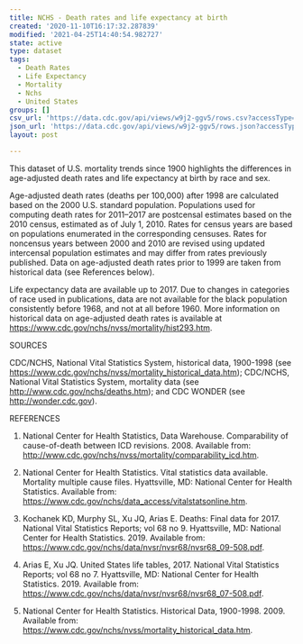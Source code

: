 ```yaml
---
title: NCHS - Death rates and life expectancy at birth
created: '2020-11-10T16:17:32.287839'
modified: '2021-04-25T14:40:54.982727'
state: active
type: dataset
tags:
  - Death Rates
  - Life Expectancy
  - Mortality
  - Nchs
  - United States
groups: []
csv_url: 'https://data.cdc.gov/api/views/w9j2-ggv5/rows.csv?accessType=DOWNLOAD'
json_url: 'https://data.cdc.gov/api/views/w9j2-ggv5/rows.json?accessType=DOWNLOAD'
layout: post

---
```

This dataset of U.S. mortality trends since 1900 highlights the differences in age-adjusted death rates and life expectancy at birth by race and sex.

Age-adjusted death rates (deaths per 100,000) after 1998 are calculated based on the 2000 U.S. standard population. Populations used for computing death rates for 2011–2017 are postcensal estimates based on the 2010 census, estimated as of July 1, 2010. Rates for census years are based on populations enumerated in the corresponding censuses. Rates for noncensus years between 2000 and 2010 are revised using updated intercensal population estimates and may differ from rates previously published. Data on age-adjusted death rates prior to 1999 are taken from historical data (see References below).

Life expectancy data are available up to 2017. Due to changes in categories of race used in publications, data are not available for the black population consistently before 1968, and not at all before 1960. More information on historical data on age-adjusted death rates is available at https://www.cdc.gov/nchs/nvss/mortality/hist293.htm.

SOURCES

CDC/NCHS, National Vital Statistics System, historical data, 1900-1998 (see https://www.cdc.gov/nchs/nvss/mortality_historical_data.htm); CDC/NCHS, National Vital Statistics System, mortality data (see http://www.cdc.gov/nchs/deaths.htm); and CDC WONDER (see http://wonder.cdc.gov).

REFERENCES

1. National Center for Health Statistics, Data Warehouse. Comparability of cause-of-death between ICD revisions. 2008. Available from: http://www.cdc.gov/nchs/nvss/mortality/comparability_icd.htm.

2. National Center for Health Statistics. Vital statistics data available. Mortality multiple cause files. Hyattsville, MD: National Center for Health Statistics. Available from: https://www.cdc.gov/nchs/data_access/vitalstatsonline.htm.

3. Kochanek KD, Murphy SL, Xu JQ, Arias E. Deaths: Final data for 2017. National Vital Statistics Reports; vol 68 no 9. Hyattsville, MD: National Center for Health Statistics. 2019. Available from: https://www.cdc.gov/nchs/data/nvsr/nvsr68/nvsr68_09-508.pdf.

4. Arias E, Xu JQ. United States life tables, 2017. National Vital Statistics Reports; vol 68 no 7. Hyattsville, MD: National Center for Health Statistics. 2019. Available from: https://www.cdc.gov/nchs/data/nvsr/nvsr68/nvsr68_07-508.pdf.

5. National Center for Health Statistics. Historical Data, 1900-1998. 2009. Available from: https://www.cdc.gov/nchs/nvss/mortality_historical_data.htm.
